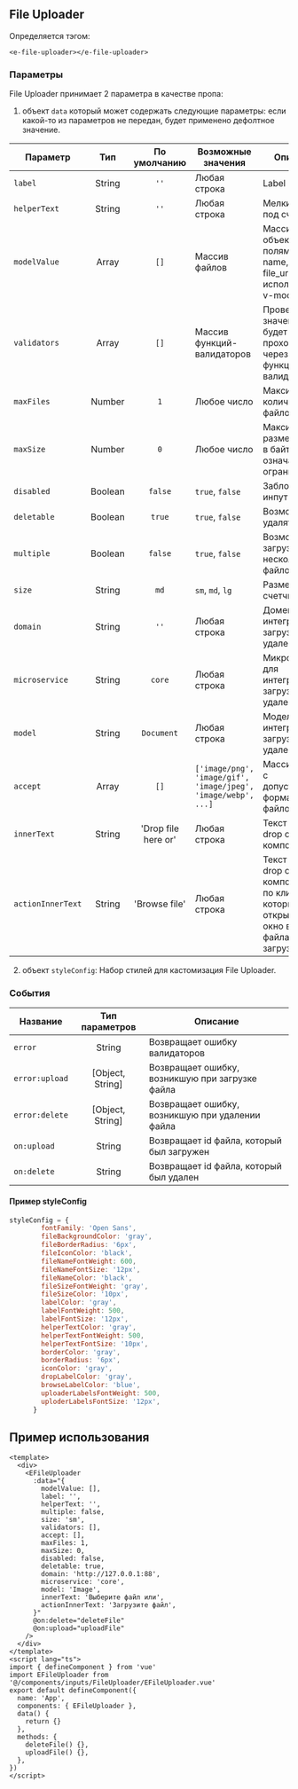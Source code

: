 ## File Uploader

Определяется тэгом:
```vue
<e-file-uploader></e-file-uploader>
```

### Параметры
File Uploader принимает 2 параметра в качестве пропа:
1. объект `data` который может содержать следующие параметры:
   если какой-то из параметров не передан, будет применено дефолтное значение.

| Параметр            |   Тип   |    По умолчанию     | Возможные значения                                              | Описание                                                                                             |
|---------------------|:-------:|:-------------------:|-----------------------------------------------------------------|------------------------------------------------------------------------------------------------------|
| ``label``           | String  |       ``''``        | Любая строка                                                    | Label                                                                                                |
| ``helperText``      | String  |       ``''``        | Любая строка                                                    | Мелкий текст под счетчиком                                                                           |
| ``modelValue``      |  Array  |       ``[]``        | Массив файлов                                                   | Массив объектов с полями id, name, size, file_url  (можно использовать v-model)                      |
| ``validators``      |  Array  |       ``[]``        | Массив функций-валидаторов                                      | Проверка значения будет проходить через каждую функцию-валидатор                                     |
| ``maxFiles``        | Number  |        ``1``        | Любое число                                                     | Максимальное количество файлов                                                                       |
| ``maxSize``         | Number  |        ``0``        | Любое число                                                     | Максимальный размер файла в байтах (0 означает без ограничений)                                      |
| ``disabled``        | Boolean |      ``false``      | ``true``, ``false``                                             | Заблокировать инпут                                                                                  |
| ``deletable``       | Boolean |      ``true``       | ``true``, ``false``                                             | Возможность удалять файлы                                                                            |
| ``multiple``        | Boolean |      ``false``      | ``true``, ``false``                                             | Возможность загрузить несколько файлов                                                               |
| ``size``            | String  |       ``md``        | ``sm``, ``md``, ``lg``                                          | Размер счетчика                                                                                      |
| ``domain``          | String  |       ``''``        | Любая строка                                                    | Домейн для интеграции загрузки и удаления                                                            |
| ``microservice``    | String  |      ``core``       | Любая строка                                                    | Микросервис для интеграции загрузки и удаления                                                       |
| ``model``           | String  |    ``Document``     | Любая строка                                                    | Модель для интеграции загрузки и удаления                                                            |
| ``accept``          |  Array  |       ``[]``        | ``['image/png', 'image/gif', 'image/jpeg', 'image/webp', ...]`` | Массив строк с допустимыми форматами файлов                                                          |
| ``innerText``       | String  | 'Drop file here or' | Любая строка                                                    | Текст внутри drop области компонента                                                                 |
| ``actionInnerText`` | String  |    'Browse file'    | Любая строка                                                    | Текст внутри drop области компонента, по клику на который открывается окно выбора файла для загрузки |

2. объект `styleConfig`:
Набор стилей для кастомизация File Uploader.

### События
| Название         |  Тип параметров  | Описание                                        |
|------------------|:----------------:|-------------------------------------------------|
| ``error``        |      String      | Возвращает ошибку валидаторов                   |
| ``error:upload`` | [Object, String] | Возвращает ошибку, возникшую при загрузке файла |
| ``error:delete`` | [Object, String] | Возвращает ошибку, возникшую при удалении файла |
| ``on:upload``    |      String      | Возвращает id файла, который был загружен       |
| ``on:delete``    |      String      | Возвращает id файла, который был удален         |

#### Пример styleConfig
````javascript
styleConfig = {
        fontFamily: 'Open Sans',
        fileBackgroundColor: 'gray',
        fileBorderRadius: '6px',
        fileIconColor: 'black',
        fileNameFontWeight: 600,
        fileNameFontSize: '12px',
        fileNameColor: 'black',
        fileSizeFontWeight: 'gray',
        fileSizeColor: '10px',
        labelColor: 'gray',
        labelFontWeight: 500,
        labelFontSize: '12px',
        helperTextColor: 'gray',
        helperTextFontWeight: 500,
        helperTextFontSize: '10px',
        borderColor: 'gray',
        borderRadius: '6px',
        iconColor: 'gray',
        dropLabelColor: 'gray',
        browseLabelColor: 'blue',
        uploaderLabelsFontWeight: 500,
        uploderLabelsFontSize: '12px',
      }
````

## Пример использования
````vue
<template>
  <div>
    <EFileUploader
      :data="{
        modelValue: [],
        label: '',
        helperText: '',
        multiple: false,
        size: 'sm',
        validators: [],
        accept: [],
        maxFiles: 1,
        maxSize: 0,
        disabled: false,
        deletable: true,
        domain: 'http://127.0.0.1:88',
        microservice: 'core',
        model: 'Image',
        innerText: 'Выберите файл или',
        actionInnerText: 'Загрузите файл',
      }"
      @on:delete="deleteFile"
      @on:upload="uploadFile"
    />
  </div>
</template>
<script lang="ts">
import { defineComponent } from 'vue'
import EFileUploader from '@/components/inputs/FileUploader/EFileUploader.vue'
export default defineComponent({
  name: 'App',
  components: { EFileUploader },
  data() {
    return {}
  },
  methods: {
    deleteFile() {},
    uploadFile() {},
  },
})
</script>
````

